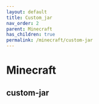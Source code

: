 ```yaml
---
layout: default
title: Custom_jar
nav_order: 2
parent: Minecraft
has_children: true
permalink: /minecraft/custom-jar
---
```


# Minecraft
## custom-jar